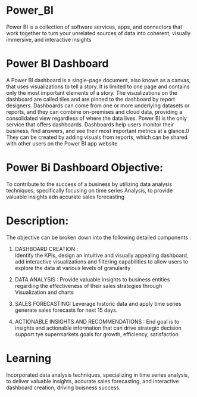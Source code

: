 # Power_BI
Power BI is a collection of software services, apps, and connectors that work together to turn your unrelated sources of data into coherent, visually immersive, and interactive insights

# Power BI Dashboard 
A Power BI dashboard is a single-page document, also known as a canvas, that uses visualizations to tell a story.
It is limited to one page and contains only the most important elements of a story.
The visualizations on the dashboard are called tiles and are pinned to the dashboard by report designers. 
Dashboards can come from one or more underlying datasets or reports, and they can combine on-premises and cloud data, providing a consolidated view regardless of where the data lives.
Power BI is the only service that offers dashboards.
Dashboards help users monitor their business, find answers, and see their most important metrics at a glance.0 They can be created by adding visuals from reports, which can be shared with other users on the Power BI app website

# Power Bi Dashboard Objective:
To contribute to the success of a business by utilizing data analysis techniques, specifically focusing on time series Analysis, to provide valuable insights adn accurate sales forecasting

# Description:
The objective can be broken down into the following  detailed  components :

1. DASHBOARD CREATION :  
Identify the KPIs, design an intuitive and visually appealing dashboard, add interactive visualizations and filtering capabilities to allow users to explore the data at various levels of granularity

3.  DATA ANALYSIS :
Provide valuable insights to business entities regarding the effectiveness of their sales strategies through Visualization and charts

4.  SALES FORECASTING:
Leverage historic data and apply time series generate sales forecasts for next 15 days.

5.  ACTIONABLE INSIGHTS AND RECOMMENDATIONS :
End goal is to insights and actionable information that can drive strategic decision support tye supermarkets goals for growth, efficiency, satisfaction

# Learning
Incorporated data analysis techniques, specializing in time series analysis, to deliver valuable insights, accurate sales forecasting, and interactive dashboard creation, driving buisness success.
